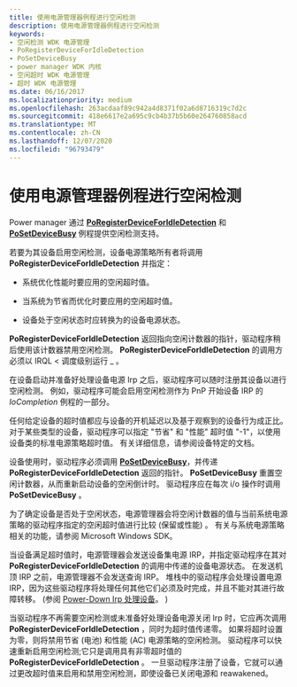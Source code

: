 ```yaml
---
title: 使用电源管理器例程进行空闲检测
description: 使用电源管理器例程进行空闲检测
keywords:
- 空闲检测 WDK 电源管理
- PoRegisterDeviceForIdleDetection
- PoSetDeviceBusy
- power manager WDK 内核
- 空闲超时 WDK 电源管理
- 超时 WDK 电源管理
ms.date: 06/16/2017
ms.localizationpriority: medium
ms.openlocfilehash: 263acdaaf89c942a4d8371f02a6d8716319c7d2c
ms.sourcegitcommit: 418e6617e2a695c9cb4b37b5b60e264760858acd
ms.translationtype: MT
ms.contentlocale: zh-CN
ms.lasthandoff: 12/07/2020
ms.locfileid: "96793479"
---
```

# <a name="using-power-manager-routines-for-idle-detection"></a>使用电源管理器例程进行空闲检测





Power manager 通过 [**PoRegisterDeviceForIdleDetection**](/windows-hardware/drivers/ddi/ntifs/nf-ntifs-poregisterdeviceforidledetection) 和 [**PoSetDeviceBusy**](./mm-bad-pointer.md) 例程提供空闲检测支持。

若要为其设备启用空闲检测，设备电源策略所有者将调用 **PoRegisterDeviceForIdleDetection** 并指定：

-   系统优化性能时要应用的空闲超时值。

-   当系统为节省而优化时要应用的空闲超时值。

-   设备处于空闲状态时应转换为的设备电源状态。

**PoRegisterDeviceForIdleDetection** 返回指向空闲计数器的指针，驱动程序稍后使用该计数器禁用空闲检测。 **PoRegisterDeviceForIdleDetection** 的调用方必须以 IRQL &lt; 调度级别运行 \_ 。

在设备启动并准备好处理设备电源 Irp 之后，驱动程序可以随时注册其设备以进行空闲检测。 例如，驱动程序可能会启用空闲检测作为 PnP 开始设备 IRP 的 *IoCompletion* 例程的一部分。

任何给定设备的超时值都应与设备的开机延迟以及基于观察到的设备行为成正比。 对于某些类型的设备，驱动程序可以指定 "节省" 和 "性能" 超时值 "-1"，以使用设备类的标准电源策略超时值。 有关详细信息，请参阅设备特定的文档。

设备使用时，驱动程序必须调用 [**PoSetDeviceBusy**](./mm-bad-pointer.md)，并传递 **PoRegisterDeviceForIdleDetection** 返回的指针。 **PoSetDeviceBusy** 重置空闲计数器，从而重新启动设备的空闲倒计时。 驱动程序应在每次 i/o 操作时调用 **PoSetDeviceBusy** 。

为了确定设备是否处于空闲状态，电源管理器会将空闲计数器的值与当前系统电源策略的驱动程序指定的空闲超时值进行比较 (保留或性能) 。 有关与系统电源策略相关的功能，请参阅 Microsoft Windows SDK。

当设备满足超时值时，电源管理器会发送设备集电源 IRP，并指定驱动程序在其对 **PoRegisterDeviceForIdleDetection** 的调用中传递的设备电源状态。 在发送机顶 IRP 之前，电源管理器不会发送查询 IRP。 堆栈中的驱动程序会处理设置电源 IRP，因为这些驱动程序将处理任何其他它们必须及时完成，并且不能对其进行故障转移。  (参阅 [Power-Down Irp 处理设备](handling-device-power-down-irps.md)。 ) 

当驱动程序不再需要空闲检测或未准备好处理设备电源关闭 Irp 时，它应再次调用 **PoRegisterDeviceForIdleDetection** ，同时为超时值传递零。 如果将超时设置为零，则将禁用节省 (电池) 和性能 (AC) 电源策略的空闲检测。 驱动程序可以快速重新启用空闲检测;它只是调用具有非零超时值的 **PoRegisterDeviceForIdleDetection** 。 一旦驱动程序注册了设备，它就可以通过更改超时值来启用和禁用空闲检测，即使设备已关闭电源和 reawakened。

 

